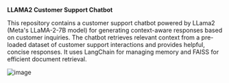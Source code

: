 **LLAMA2 Customer Support Chatbot**

This repository contains a customer support chatbot powered by LLama2 (Meta's LLaMA-2-7B model) for generating context-aware responses based on customer inquiries. The chatbot retrieves relevant context from a pre-loaded dataset of customer support interactions and provides helpful, concise responses. It uses LangChain for managing memory and FAISS for efficient document retrieval.


![image](https://github.com/user-attachments/assets/086408aa-7bc3-48be-a575-557a5f85d1d5)
